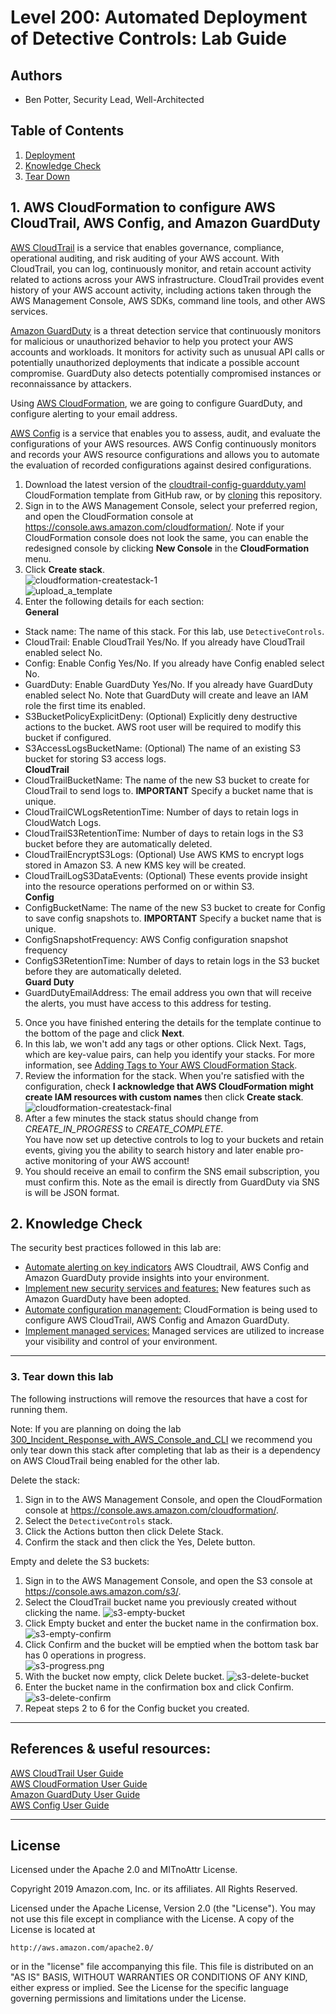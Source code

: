 ﻿# Level 200: Automated Deployment of Detective Controls: Lab Guide

## Authors
- Ben Potter, Security Lead, Well-Architected

## Table of Contents
1. [Deployment](#deployment)
2. [Knowledge Check](#knowledge_check)
3. [Tear Down](#tear_down)

## 1. AWS CloudFormation to configure AWS CloudTrail, AWS Config, and Amazon GuardDuty <a name="deployment"></a>
[AWS CloudTrail](https://aws.amazon.com/cloudtrail/) is a service that enables governance, compliance, operational auditing, and risk auditing of your AWS account. With CloudTrail, you can log, continuously monitor, and retain account activity related to actions across your AWS infrastructure. CloudTrail provides event history of your AWS account activity, including actions taken through the AWS Management Console, AWS SDKs, command line tools, and other AWS services.
    
[Amazon GuardDuty](https://aws.amazon.com/guardduty/) is a threat detection service that continuously monitors for malicious or unauthorized behavior to help you protect your AWS accounts and workloads. It monitors for activity such as unusual API calls or potentially unauthorized deployments that indicate a possible account compromise. GuardDuty also detects potentially compromised instances or reconnaissance by attackers.
  
Using [AWS CloudFormation](https://aws.amazon.com/cloudformation/), we are going to configure GuardDuty, and configure alerting to your email address.  
  
[AWS Config](https://aws.amazon.com/config/) is a service that enables you to assess, audit, and evaluate the configurations of your AWS resources. AWS Config continuously monitors and records your AWS resource configurations and allows you to automate the evaluation of recorded configurations against desired configurations.

1. Download the latest version of the [cloudtrail-config-guardduty.yaml](https://raw.githubusercontent.com/benjipotter/test-well-architected-labs/master/Security/200_Automated_Deployment_of_Detective_Controls/Code/cloudtrail-config-guardduty.yaml) CloudFormation template from GitHub raw, or by [cloning](https://help.github.com/en/articles/cloning-a-repository) this repository.
2. Sign in to the AWS Management Console, select your preferred region, and open the CloudFormation console at https://console.aws.amazon.com/cloudformation/. Note if your CloudFormation console does not look the same, you can enable the redesigned console by clicking **New Console** in the **CloudFormation** menu.
3. Click **Create stack**.  
![cloudformation-createstack-1](Images/cloudformation-createstack-1.png)  
![upload_a_template](Images/cloudformation_upload_a_template.png)   
4. Enter the following details for each section:  
  **General**  
  * Stack name: The name of this stack. For this lab, use `DetectiveControls`.
  * CloudTrail: Enable CloudTrail Yes/No. If you already have CloudTrail enabled select No.
  * Config: Enable Config Yes/No. If you already have Config enabled select No.
  * GuardDuty: Enable GuardDuty Yes/No. If you already have GuardDuty enabled select No. Note that GuardDuty will create and leave an IAM role the first time its enabled.
  * S3BucketPolicyExplicitDeny: (Optional) Explicitly deny destructive actions to the bucket. AWS root user will be required to modify this bucket if configured.
  * S3AccessLogsBucketName: (Optional) The name of an existing S3 bucket for storing S3 access logs.  
  **CloudTrail**  
  * CloudTrailBucketName: The name of the new S3 bucket to create for CloudTrail to send logs to.  **IMPORTANT** Specify a bucket name that is unique.  
  * CloudTrailCWLogsRetentionTime: Number of days to retain logs in CloudWatch Logs.
  * CloudTrailS3RetentionTime: Number of days to retain logs in the S3 bucket before they are automatically deleted.
  * CloudTrailEncryptS3Logs: (Optional) Use AWS KMS to encrypt logs stored in Amazon S3. A new KMS key will be created.
  * CloudTrailLogS3DataEvents: (Optional) These events provide insight into the resource operations performed on or within S3.  
  **Config**  
  * ConfigBucketName: The name of the new S3 bucket to create for Config to save config snapshots to.  **IMPORTANT** Specify a bucket name that is unique.  
  * ConfigSnapshotFrequency: AWS Config configuration snapshot frequency
  * ConfigS3RetentionTime: Number of days to retain logs in the S3 bucket before they are automatically deleted.  
  **Guard Duty**  
  * GuardDutyEmailAddress: The email address you own that will receive the alerts, you must have access to this address for testing.
  
5. Once you have finished entering the details for the template continue to the bottom of the page and click **Next**.
6. In this lab, we won't add any tags or other options. Click Next. Tags, which are key-value pairs, can help you identify your stacks. For more information, see [Adding Tags to Your AWS CloudFormation Stack](http://docs.aws.amazon.com/AWSCloudFormation/latest/UserGuide//cfn-console-add-tags.html).  
7. Review the information for the stack. When you're satisfied with the configuration, check **I acknowledge that AWS CloudFormation might create IAM resources with custom names** then click **Create stack**.  
![cloudformation-createstack-final](Images/cloudformation-createstack-final.png)  
8. After a few minutes the stack status should change from *CREATE_IN_PROGRESS* to *CREATE_COMPLETE*.  
You have now set up detective controls to log to your buckets and retain events, giving you the ability to search history and later enable pro-active monitoring of your AWS account!  
9. You should receive an email to confirm the SNS email subscription, you must confirm this. Note as the email is directly from GuardDuty via SNS is will be JSON format.  


## 2. Knowledge Check <a name="knowledge_check"></a>
The security best practices followed in this lab are: <a name="best_practices"></a>
* [Automate alerting on key indicators](https://wa.aws.amazon.com/wat.question.SEC_4.en.html) AWS Cloudtrail, AWS Config and Amazon GuardDuty provide insights into your environment.
* [Implement new security services and features:](https://wa.aws.amazon.com/wat.question.SEC_5.en.html) New features such as Amazon GuardDuty have been adopted.
* [Automate configuration management:](https://wa.aws.amazon.com/wat.question.SEC_6.en.html) CloudFormation is being used to configure AWS CloudTrail, AWS Config and Amazon GuardDuty.
* [Implement managed services:](https://wa.aws.amazon.com/wat.question.SEC_7.en.html) Managed services are utilized to increase your visibility and control of your environment.

***


### 3. Tear down this lab <a name="tear_down"></a>
The following instructions will remove the resources that have a cost for running them.

Note: If you are planning on doing the lab [300_Incident_Response_with_AWS_Console_and_CLI](Security/300_Incident_Response_with_AWS_Console_and_CLI/Lab_Guide.md) we recommend you only tear down this stack after completing that lab as their is a dependency on AWS CloudTrail being enabled for the other lab.

Delete the stack:
1. Sign in to the AWS Management Console, and open the CloudFormation console at https://console.aws.amazon.com/cloudformation/.
2. Select the `DetectiveControls` stack.
3. Click the Actions button then click Delete Stack.
4. Confirm the stack and then click the Yes, Delete button.

Empty and delete the S3 buckets:
1. Sign in to the AWS Management Console, and open the S3 console at https://console.aws.amazon.com/s3/.
2. Select the CloudTrail bucket name you previously created without clicking the name.
![s3-empty-bucket](Images/s3-empty-bucket.png)  
3. Click Empty bucket and enter the bucket name in the confirmation box.  
![s3-empty-confirm](Images/s3-empty-confirm.png)  
4. Click Confirm and the bucket will be emptied when the bottom task bar has 0 operations in progress.  
![s3-progress.png](Images/s3-progress.png)  
5. With the bucket now empty, click Delete bucket.
![s3-delete-bucket](Images/s3-delete-bucket.png)
6. Enter the bucket name in the confirmation box and click Confirm.
![s3-delete-confirm](Images/s3-delete-confirm.png)  
7. Repeat steps 2 to 6 for the Config bucket you created.


***

## References & useful resources:
[AWS CloudTrail User Guide](https://docs.aws.amazon.com/awscloudtrail/latest/userguide/cloudtrail-user-guide.html)  
[AWS CloudFormation User Guide](https://docs.aws.amazon.com/AWSCloudFormation/latest/UserGuide/Welcome.html)  
[Amazon GuardDuty User Guide](https://docs.aws.amazon.com/guardduty/latest/ug/what-is-guardduty.html)  
[AWS Config User Guide](https://docs.aws.amazon.com/config/latest/)  


***

## License
Licensed under the Apache 2.0 and MITnoAttr License. 

Copyright 2019 Amazon.com, Inc. or its affiliates. All Rights Reserved.

Licensed under the Apache License, Version 2.0 (the "License"). You may not use this file except in compliance with the License. A copy of the License is located at

    http://aws.amazon.com/apache2.0/

or in the "license" file accompanying this file. This file is distributed on an "AS IS" BASIS, WITHOUT WARRANTIES OR CONDITIONS OF ANY KIND, either express or implied. See the License for the specific language governing permissions and limitations under the License.
